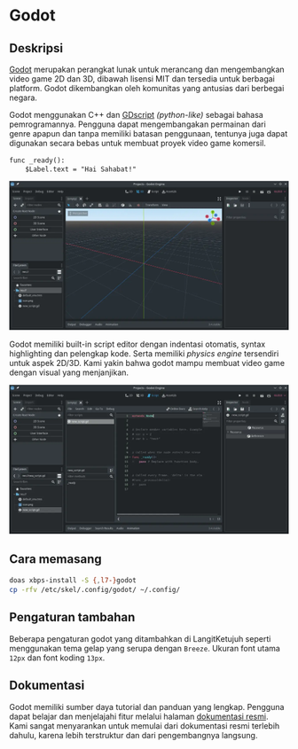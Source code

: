 # Godot

## Deskripsi

[Godot](https://godotengine.org) merupakan perangkat lunak untuk merancang dan mengembangkan video game 2D dan 3D, dibawah lisensi MIT dan tersedia untuk berbagai platform. Godot dikembangkan oleh komunitas yang antusias dari berbegai negara.

Godot menggunakan C++ dan [GDscript](https://gdscript.com/) _(python-like)_ sebagai bahasa pemrogramannya. Pengguna dapat mengembangakan permainan dari genre apapun dan tanpa memiliki batasan penggunaan, tentunya juga dapat digunakan secara bebas untuk membuat proyek video game komersil.

```
func _ready():
    $Label.text = "Hai Sahabat!"
```

![Godot Game Engine LangitKetujuh OS](../../media/image/godot-langitketujuh-id-1.webp)

Godot memiliki built-in script editor dengan indentasi otomatis, syntax highlighting dan pelengkap kode. Serta memiliki _physics engine_ tersendiri untuk aspek 2D/3D. Kami yakin bahwa godot mampu membuat video game dengan visual yang menjanjikan.

![Godot Game Engine LangitKetujuh OS](../../media/image/godot-langitketujuh-id-2.webp)

## Cara memasang

```sh
doas xbps-install -S {,l7-}godot
cp -rfv /etc/skel/.config/godot/ ~/.config/
```

## Pengaturan tambahan

Beberapa pengaturan godot yang ditambahkan di LangitKetujuh  seperti menggunakan tema gelap  yang serupa dengan `Breeze`. Ukuran font utama `12px` dan font koding `13px`.

## Dokumentasi

Godot memiliki sumber daya tutorial dan panduan yang lengkap. Pengguna dapat belajar dan menjelajahi fitur melalui halaman [dokumentasi resmi](https://docs.godotengine.org/). Kami sangat menyarankan untuk memulai dari dokumentasi resmi terlebih dahulu, karena lebih terstruktur dan dari pengembangnya langsung.
